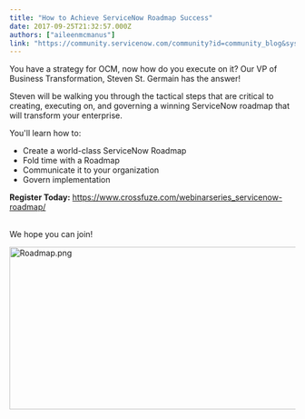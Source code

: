 ```yaml
---
title: "How to Achieve ServiceNow Roadmap Success"
date: 2017-09-25T21:32:57.000Z
authors: ["aileenmcmanus"]
link: "https://community.servicenow.com/community?id=community_blog&sys_id=deec6e65dbd0dbc01dcaf3231f9619f6"
---
```

<p>You have a strategy for OCM, now how do you execute on it? Our VP of Business Transformation, Steven St. Germain has the answer! </p><p></p><p>Steven will be walking you through the tactical steps that are critical to creating, executing on, and governing a winning ServiceNow roadmap that will transform your enterprise.</p><p></p><p>You'll learn how to:</p><ul style="list-style-type: disc;"><li>Create a world-class ServiceNow Roadmap</li><li>Fold time with a Roadmap</li><li>Communicate it to your organization</li><li>Govern implementation</li></ul><p></p><p><strong>Register Today:</strong> <a title="ww.crossfuze.com/webinarseries_servicenow-roadmap/" href="https://www.crossfuze.com/webinarseries_servicenow-roadmap/">https://www.crossfuze.com/webinarseries_servicenow-roadmap/</a> </p><p><br/> We hope you can join!</p><p></p><p><img  alt="Roadmap.png" class="image-1 jive-image" src="ae394182db941b04ed6af3231f961936.iix" style="width: 620px; height: 286px;"/></p>